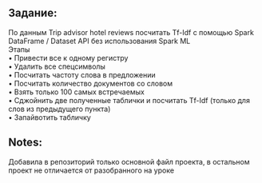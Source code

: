 ## Задание: 
По данным Trip advisor hotel reviews посчитать Tf-Idf с помощью Spark DataFrame / Dataset API без использования Spark ML  
Этапы  
• Привести все к одному регистру  
• Удалить все спецсимволы  
• Посчитать частоту слова в предложении  
• Посчитать количество документов со словом  
• Взять только 100 самых встречаемых  
• Сджойнить две полученные таблички и посчитать Tf-Idf (только для слов из предыдущего пункта)  
• Запайвотить табличку  

## Notes:  
Добавила в репозиторий только основной файл проекта, в остальном проект не отличается от разобранного на уроке
